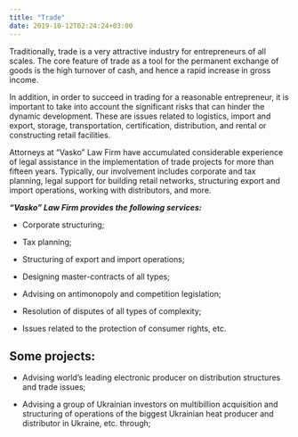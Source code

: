 ```yaml
---
title: "Trade"
date: 2019-10-12T02:24:24+03:00
---
```


Traditionally, trade is a very attractive industry for entrepreneurs of all scales. The core feature of trade as a tool for the permanent exchange of goods is the high turnover of cash, and hence a rapid increase in gross income.

In addition, in order to succeed in trading for a reasonable entrepreneur, it is important to take into account the significant risks that can hinder the dynamic development. These are issues related to logistics, import and export, storage, transportation, certification, distribution, and rental or constructing retail facilities.

Attorneys at “Vasko” Law Firm have accumulated considerable experience of legal assistance in the implementation of trade projects for more than fifteen years. Typically, our involvement includes corporate and tax planning, legal support for building retail networks, structuring export and import operations, working with distributors, and more.

***“Vasko” Law Firm provides the following services:***

- Corporate structuring;

- Tax planning;

- Structuring of export and import operations;

- Designing master-contracts of all types;

- Advising on antimonopoly and competition legislation;

- Resolution of disputes of all types of complexity;

- Issues related to the protection of consumer rights, etc.

## Some projects:

- Advising world’s leading electronic producer on distribution structures and trade issues;

- Advising a group of Ukrainian investors on multibillion acquisition and structuring of operations of the biggest Ukrainian heat producer and distributor in Ukraine, etc. through;
